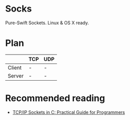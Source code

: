 # Socks
Pure-Swift Sockets. Linux & OS X ready.

# Plan

| | TCP | UDP |
| --- | --- | --- |
| Client | - | - | 
| Server | - | -  |

# Recommended reading
- [TCP/IP Sockets in C: Practical Guide for Programmers](http://www.e-reading.club/bookreader.php/136904/TCP%7CIP_Sockets_in_C:_Practical_Guide_for_Programmers.pdf)
